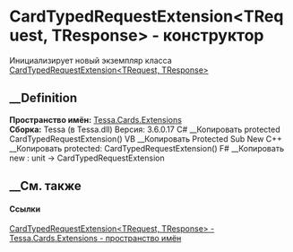 # CardTypedRequestExtension<TRequest, TResponse> \- конструктор
Инициализирует новый экземпляр класса [CardTypedRequestExtension<TRequest,
TResponse>](T_Tessa_Cards_Extensions_CardTypedRequestExtension_2.htm)
##  __Definition
 **Пространство имён:** [Tessa.Cards.Extensions](N_Tessa_Cards_Extensions.htm)  
 **Сборка:** Tessa (в Tessa.dll) Версия: 3.6.0.17
C# __Копировать
     protected CardTypedRequestExtension()
VB __Копировать
     Protected Sub New
C++ __Копировать
     protected:
    CardTypedRequestExtension()
F# __Копировать
     new : unit -> CardTypedRequestExtension
##  __См. также
#### Ссылки
[CardTypedRequestExtension<TRequest, TResponse> \-
](T_Tessa_Cards_Extensions_CardTypedRequestExtension_2.htm)
[Tessa.Cards.Extensions - пространство имён](N_Tessa_Cards_Extensions.htm)
